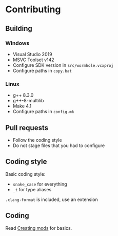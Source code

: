 # Contributing

## Building

### Windows
- Visual Studio 2019
- MSVC Toolset v142
- Configure SDK version in `src/wormhole.vcxproj`
- Configure paths in `copy.bat`

### Linux
- g++ 8.3.0
- g++-8-multilib
- Make 4.1
- Configure paths in `config.mk`

## Pull requests
- Follow the coding style
- Do not stage files that you had to configure

## Coding style
Basic coding style:
- `snake_case` for everything
- `_t` for type aliases

`.clang-format` is included, use an extension

## Coding
Read [Creating mods](creating_mods.md) for basics.